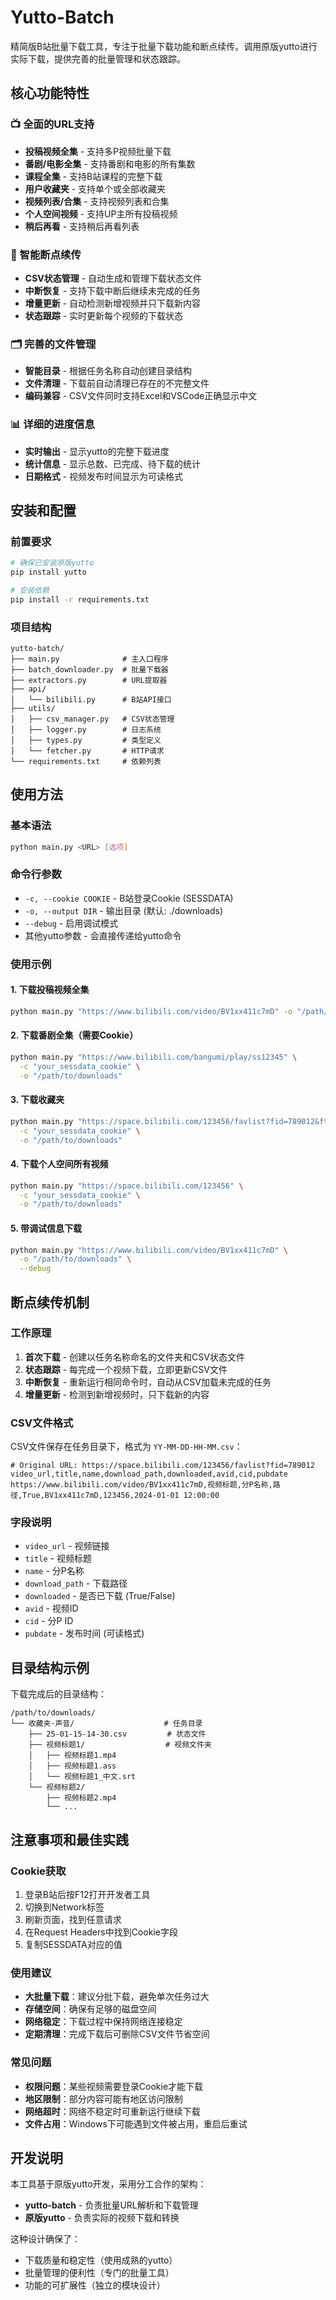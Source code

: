 # Yutto-Batch

精简版B站批量下载工具，专注于批量下载功能和断点续传。调用原版yutto进行实际下载，提供完善的批量管理和状态跟踪。

## 核心功能特性

### 📺 全面的URL支持
- **投稿视频全集** - 支持多P视频批量下载
- **番剧/电影全集** - 支持番剧和电影的所有集数
- **课程全集** - 支持B站课程的完整下载
- **用户收藏夹** - 支持单个或全部收藏夹
- **视频列表/合集** - 支持视频列表和合集
- **个人空间视频** - 支持UP主所有投稿视频
- **稍后再看** - 支持稍后再看列表

### 🔄 智能断点续传
- **CSV状态管理** - 自动生成和管理下载状态文件
- **中断恢复** - 支持下载中断后继续未完成的任务
- **增量更新** - 自动检测新增视频并只下载新内容
- **状态跟踪** - 实时更新每个视频的下载状态

### 🗂️ 完善的文件管理
- **智能目录** - 根据任务名称自动创建目录结构
- **文件清理** - 下载前自动清理已存在的不完整文件
- **编码兼容** - CSV文件同时支持Excel和VSCode正确显示中文

### 📊 详细的进度信息
- **实时输出** - 显示yutto的完整下载进度
- **统计信息** - 显示总数、已完成、待下载的统计
- **日期格式** - 视频发布时间显示为可读格式

## 安装和配置

### 前置要求
```bash
# 确保已安装原版yutto
pip install yutto

# 安装依赖
pip install -r requirements.txt
```

### 项目结构
```
yutto-batch/
├── main.py              # 主入口程序
├── batch_downloader.py  # 批量下载器
├── extractors.py        # URL提取器
├── api/
│   └── bilibili.py      # B站API接口
├── utils/
│   ├── csv_manager.py   # CSV状态管理
│   ├── logger.py        # 日志系统
│   ├── types.py         # 类型定义
│   └── fetcher.py       # HTTP请求
└── requirements.txt     # 依赖列表
```

## 使用方法

### 基本语法
```bash
python main.py <URL> [选项]
```

### 命令行参数
- `-c, --cookie COOKIE` - B站登录Cookie (SESSDATA)
- `-o, --output DIR` - 输出目录 (默认: ./downloads)
- `--debug` - 启用调试模式
- 其他yutto参数 - 会直接传递给yutto命令

### 使用示例

#### 1. 下载投稿视频全集
```bash
python main.py "https://www.bilibili.com/video/BV1xx411c7mD" -o "/path/to/downloads"
```

#### 2. 下载番剧全集（需要Cookie）
```bash
python main.py "https://www.bilibili.com/bangumi/play/ss12345" \
  -c "your_sessdata_cookie" \
  -o "/path/to/downloads"
```

#### 3. 下载收藏夹
```bash
python main.py "https://space.bilibili.com/123456/favlist?fid=789012&ftype=create" \
  -c "your_sessdata_cookie" \
  -o "/path/to/downloads"
```

#### 4. 下载个人空间所有视频
```bash
python main.py "https://space.bilibili.com/123456" \
  -c "your_sessdata_cookie" \
  -o "/path/to/downloads"
```

#### 5. 带调试信息下载
```bash
python main.py "https://www.bilibili.com/video/BV1xx411c7mD" \
  -o "/path/to/downloads" \
  --debug
```

## 断点续传机制

### 工作原理
1. **首次下载** - 创建以任务名称命名的文件夹和CSV状态文件
2. **状态跟踪** - 每完成一个视频下载，立即更新CSV文件
3. **中断恢复** - 重新运行相同命令时，自动从CSV加载未完成的任务
4. **增量更新** - 检测到新增视频时，只下载新的内容

### CSV文件格式
CSV文件保存在任务目录下，格式为 `YY-MM-DD-HH-MM.csv`：

```csv
# Original URL: https://space.bilibili.com/123456/favlist?fid=789012
video_url,title,name,download_path,downloaded,avid,cid,pubdate
https://www.bilibili.com/video/BV1xx411c7mD,视频标题,分P名称,路径,True,BV1xx411c7mD,123456,2024-01-01 12:00:00
```

### 字段说明
- `video_url` - 视频链接
- `title` - 视频标题
- `name` - 分P名称
- `download_path` - 下载路径
- `downloaded` - 是否已下载 (True/False)
- `avid` - 视频ID
- `cid` - 分P ID
- `pubdate` - 发布时间 (可读格式)

## 目录结构示例

下载完成后的目录结构：
```
/path/to/downloads/
└── 收藏夹-声音/                    # 任务目录
    ├── 25-01-15-14-30.csv         # 状态文件
    ├── 视频标题1/                  # 视频文件夹
    │   ├── 视频标题1.mp4
    │   ├── 视频标题1.ass
    │   └── 视频标题1_中文.srt
    └── 视频标题2/
        ├── 视频标题2.mp4
        └── ...
```

## 注意事项和最佳实践

### Cookie获取
1. 登录B站后按F12打开开发者工具
2. 切换到Network标签
3. 刷新页面，找到任意请求
4. 在Request Headers中找到Cookie字段
5. 复制SESSDATA对应的值

### 使用建议
- **大批量下载**：建议分批下载，避免单次任务过大
- **存储空间**：确保有足够的磁盘空间
- **网络稳定**：下载过程中保持网络连接稳定
- **定期清理**：完成下载后可删除CSV文件节省空间

### 常见问题
- **权限问题**：某些视频需要登录Cookie才能下载
- **地区限制**：部分内容可能有地区访问限制
- **网络超时**：网络不稳定时可重新运行继续下载
- **文件占用**：Windows下可能遇到文件被占用，重启后重试

## 开发说明

本工具基于原版yutto开发，采用分工合作的架构：
- **yutto-batch** - 负责批量URL解析和下载管理
- **原版yutto** - 负责实际的视频下载和转换

这种设计确保了：
- 下载质量和稳定性（使用成熟的yutto）
- 批量管理的便利性（专门的批量工具）
- 功能的可扩展性（独立的模块设计） 